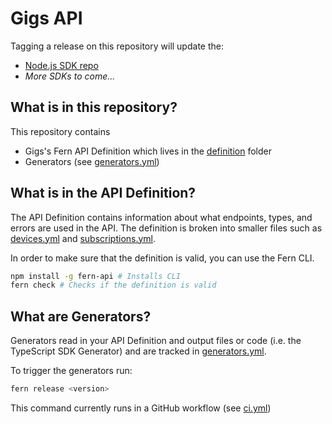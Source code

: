 # Gigs API

Tagging a release on this repository will update the:

- [Node.js SDK repo](https://github.com/fern-gigs/gigs-node)
- _More SDKs to come..._

## What is in this repository?

This repository contains

- Gigs's Fern API Definition which lives in the [definition](./fern/api/definition/) folder
- Generators (see [generators.yml](./fern/api/generators.yml))

## What is in the API Definition?

The API Definition contains information about what endpoints, types, and errors are used in the API. The definition is broken into smaller files such as [devices.yml](fern/api/definition/devices.yml) and [subscriptions.yml](fern/api/definition/subscriptions.yml).

In order to make sure that the definition is valid, you can use the Fern CLI.

```bash
npm install -g fern-api # Installs CLI
fern check # Checks if the definition is valid
```

## What are Generators?

Generators read in your API Definition and output files or code (i.e. the TypeScript SDK Generator) and are tracked in [generators.yml](./fern/api/generators.yml).

To trigger the generators run:

```bash
fern release <version>
```

This command currently runs in a GitHub workflow (see [ci.yml](.github/workflows/ci.yml#L32))
